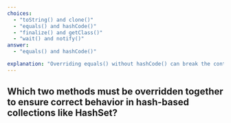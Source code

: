 ```yaml
---
choices:
  - "toString() and clone()"
  - "equals() and hashCode()"
  - "finalize() and getClass()"
  - "wait() and notify()"
answer:
  - "equals() and hashCode()"

explanation: "Overriding equals() without hashCode() can break the contract for hash-based collections."
---
```


## Which two methods must be overridden together to ensure correct behavior in hash-based collections like HashSet?
